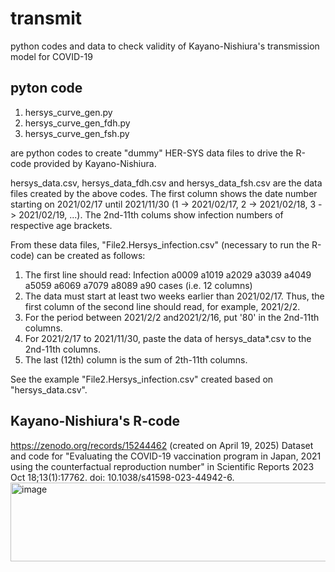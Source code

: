 # transmit
python codes and data to check validity of Kayano-Nishiura's transmission model for COVID-19

## pyton code
1) hersys_curve_gen.py
2) hersys_curve_gen_fdh.py
3) hersys_curve_gen_fsh.py

are python codes to create "dummy" HER-SYS data files to drive the R-code provided by Kayano-Nishiura.

hersys_data.csv, hersys_data_fdh.csv and hersys_data_fsh.csv are the data files created by the above codes.
The first column shows the date number starting on 2021/02/17 until 2021/11/30 (1 -> 2021/02/17, 2 -> 2021/02/18, 3 -> 2021/02/19, ...).
The 2nd-11th colums show infection numbers of respective age brackets.

From these data files, "File2.Hersys_infection.csv" (necessary to run the R-code) can be created as follows:
1. The first line should read: Infection	a0009	a1019	a2029	a3039	a4049	a5059	a6069	a7079	a8089	a90	cases
(i.e. 12 columns)
2. The data must start at least two weeks earlier than 2021/02/17. Thus, the first column of the second line should read, for example, 2021/2/2.
3. For the period between 2021/2/2 and2021/2/16, put '80' in the 2nd-11th columns.
4. For 2021/2/17 to 2021/11/30, paste the data of hersys_data*.csv to the 2nd-11th columns.
5. The last (12th) column is the sum of 2th-11th columns.

See the example "File2.Hersys_infection.csv" created based on "hersys_data.csv".

## Kayano-Nishiura's R-code
https://zenodo.org/records/15244462 (created on April 19, 2025)
Dataset and code for "Evaluating the COVID-19 vaccination program in Japan, 2021 using the counterfactual reproduction number" in Scientific Reports 2023 Oct 18;13(1):17762. doi: 10.1038/s41598-023-44942-6.
<img width="3280" height="126" alt="image" src="https://github.com/user-attachments/assets/0881ab21-84cb-4d38-92f8-eb05f36950c0" />
